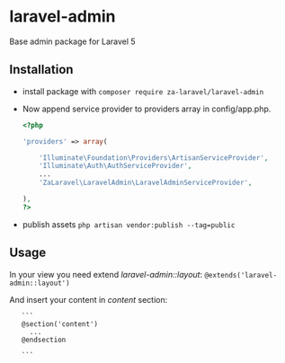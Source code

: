 # laravel-admin
Base admin package for Laravel 5


## Installation

 * install package with ```composer require za-laravel/laravel-admin``` 
  
 * Now append service provider to providers array in config/app.php.
     
     ```php
     <?php
     
     'providers' => array(
     
         'Illuminate\Foundation\Providers\ArtisanServiceProvider',
         'Illuminate\Auth\AuthServiceProvider',
         ...
         'ZaLaravel\LaravelAdmin\LaravelAdminServiceProvider',
     
     ),
     ?>
     ```
 * publish assets ```php artisan vendor:publish --tag=public``` 
   
  
     
## Usage 
     
   In your view you need extend *laravel-admin::layout*:
       ``` @extends('laravel-admin::layout') ```
     
   And insert your content in *content* section:
   
       ``` 
       @section('content')
         ...
       @endsection
         
       ```
     
